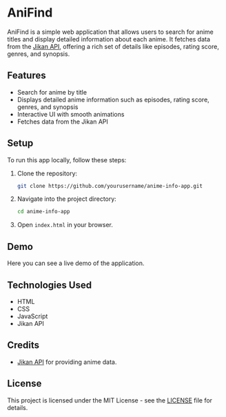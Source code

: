 # AniFind

AniFind is a simple web application that allows users to search for anime titles and display detailed information about each anime. It fetches data from the [Jikan API](https://api.jikan.moe/v4/), offering a rich set of details like episodes, rating score, genres, and synopsis.

## Features
- Search for anime by title
- Displays detailed anime information such as episodes, rating score, genres, and synopsis
- Interactive UI with smooth animations
- Fetches data from the Jikan API

## Setup

To run this app locally, follow these steps:

1. Clone the repository:
    ```bash
    git clone https://github.com/yourusername/anime-info-app.git
    ```
2. Navigate into the project directory:
    ```bash
    cd anime-info-app
    ```
3. Open `index.html` in your browser.

## Demo
Here you can see a live demo of the application.

## Technologies Used
- HTML
- CSS
- JavaScript
- Jikan API

## Credits
- [Jikan API](https://api.jikan.moe/v4/) for providing anime data.

## License
This project is licensed under the MIT License - see the [LICENSE](LICENSE) file for details.
